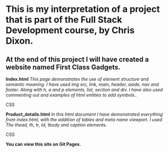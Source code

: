 This is my interpretation of a project that is part of the Full Stack Development course, by Chris Dixon. 
====================================================
At the end of this project I will have created a website named First Class Gadgets.
----------------------------------------------------

**Index.html**  *This page demonstrates the use of element structure and semantic meaning. I have used img src, link, main, header, aside, nav and footer. Along with h, a and p elements, list, section and div. I have also used commenting out and examples of html entities to add symbols..*

CSS

**Product_details.html**  *In this html document I have demonstrated everything from index.html, with the addition of tables and meta name viewport. I used The thead, th, tr, td, tbody and caption elements.*

CSS

**You can view this site on Git Pages.**